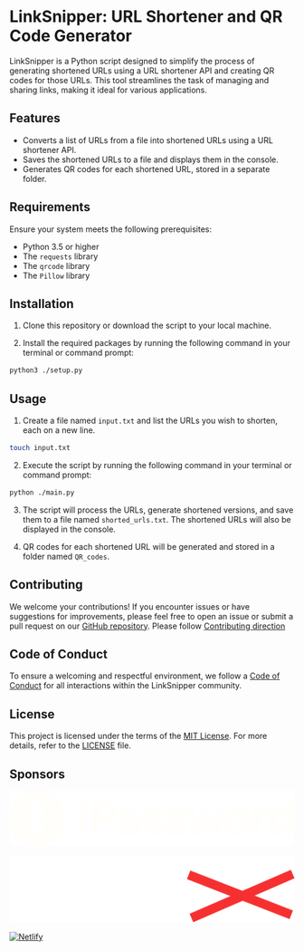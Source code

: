 # LinkSnipper: URL Shortener and QR Code Generator

LinkSnipper is a Python script designed to simplify the process of generating shortened URLs using a URL shortener API and creating QR codes for those URLs. This tool streamlines the task of managing and sharing links, making it ideal for various applications.

## Features

- Converts a list of URLs from a file into shortened URLs using a URL shortener API.
- Saves the shortened URLs to a file and displays them in the console.
- Generates QR codes for each shortened URL, stored in a separate folder.

## Requirements

Ensure your system meets the following prerequisites:

- Python 3.5 or higher
- The `requests` library
- The `qrcode` library
- The `Pillow` library

## Installation

1. Clone this repository or download the script to your local machine.

2. Install the required packages by running the following command in your terminal or command prompt:

```sh
python3 ./setup.py
```

## Usage

1. Create a file named `input.txt` and list the URLs you wish to shorten, each on a new line.

```sh
touch input.txt
```

2. Execute the script by running the following command in your terminal or command prompt:

```sh
python ./main.py
```

3. The script will process the URLs, generate shortened versions, and save them to a file named `shorted_urls.txt`. The shortened URLs will also be displayed in the console.

4. QR codes for each shortened URL will be generated and stored in a folder named `QR_codes`.

## Contributing

We welcome your contributions! If you encounter issues or have suggestions for improvements, please feel free to open an issue or submit a pull request on our [GitHub repository](https://github.com/anhkhoakz/linksnipper). Please follow [Contributing direction](./CONTRIBUTING.md)

## Code of Conduct

To ensure a welcoming and respectful environment, we follow a [Code of Conduct](./CODE_OF_CONDUCT.md) for all interactions within the LinkSnipper community.

## License

This project is licensed under the terms of the [MIT License](./LICENSE). For more details, refer to the [LICENSE](./LICENSE) file.

## Sponsors
[![1Password](/imgs/1Password.svg)](https://1password.com/)

[![Tuta](/imgs/tuta.svg)](https://tuta.com/)

[![Netlify](/imgs/netlify.png)](https://www.netlify.com/)
